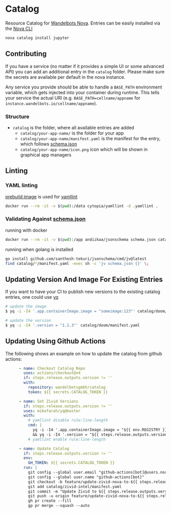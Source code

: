 # Catalog

Resource Catalog for [Wandelbots Nova](https://www.wandelbots.com/).
Entries can be easily installed via the [Nova CLI](https://github.com/wandelbotsgmbh/wabocli)

```bash
nova catalog install jupyter
```

## Contributing

If you have a service (no matter if it provides a simple UI or some advanced API) you can add an additional entry in the `catalog` folder.
Please make sure the secrets are available per default in the nova instance.

Any service you provide should be able to handle a `BASE_PATH` environment variable, which gets injected into your container during runtime.
This tells your service the actual URI (e.g. `BASE_PATH=cellname/appname` for `instance.wandelbots.io/cellname/appname`).

### Structure

* `catalog` is the folder, where all available entries are added
    * `catalog/your-app-name/` is the folder for your app
    * `catalog/your-app-name/manifest.yaml` is the manifest for the entry, which follows [schema.json](schema.json)
    * `catalog/your-app-name/icon.png` icon which will be shown in graphical app managers

## Linting

### YAML linting

[prebuild image](https://hub.docker.com/r/cytopia/yamllint) is used for [yamllint](https://github.com/adrienverge/yamllint)

```bash
docker run --rm -it -v $(pwd):/data cytopia/yamllint -d .yamllint .
```

### Validating Against [schema.json](https://json-schema.org/)

running with docker
```bash
docker run --rm -it -v $(pwd):/app andiikaa/jsonschema schema.json catalog/jupyter/manifest.yaml
```

running when golang is installed
```bash
go install github.com/santhosh-tekuri/jsonschema/cmd/jv@latest
find catalog/*/manifest.yaml -exec sh -c 'jv schema.json {}' \;
```

## Updating Version And Image For Existing Entries

If you want to have your CI to publish new versions to the existing catalog entries, 
one could use [yq](https://github.com/mikefarah/yq)

```bash
# update the image
$ yq -i -I4 '.app.containerImage.image = "someimage:123"' catalog/doom/manifest.yaml

# update the version 
$ yq -i -I4 '.version = "1.2.3"' catalog/doom/manifest.yaml
```

## Updating Using Github Actions

The following shows an example on how to update the catalog from github actions:
```yaml
      - name: Checkout Catalog Repo
        uses: actions/checkout@v4
        if: steps.release.outputs.version != ''
        with:
          repository: wandelbotsgmbh/catalog
          token: ${{ secrets.CATALOG_TOKEN }}

      - name: Set Zivid Versions
        if: steps.release.outputs.version != ''
        uses: mikefarah/yq@master
        with:
          # yamllint disable rule:line-length
          cmd: |
            yq -i -I4 '.app.containerImage.image = "${{ env.REGISTRY }}/${{ env.IMAGE_NAME }}:${{ steps.release.outputs.version }}"' catalog/zivid-intel/manifest.yaml \
            && yq -i -I4 '.version = "${{ steps.release.outputs.version }}"' catalog/zivid-intel/manifest.yaml
          # yamllint enable rule:line-length

      - name: Update Catalog
        if: steps.release.outputs.version != ''
        env:
          GH_TOKEN: ${{ secrets.CATALOG_TOKEN }}
        run: |
          git config --global user.email "github-actions[bot]@users.noreply.github.com"
          git config --global user.name "github-actions[bot]"
          git checkout -b feature/update-zivid-nova-to-${{ steps.release.outputs.version }}
          git add catalog/zivid-intel/manifest.yaml
          git commit -m "Update Zivid to ${{ steps.release.outputs.version }}"
          git push -u origin feature/update-zivid-nova-to-${{ steps.release.outputs.version }}
          gh pr create --fill
          gp pr merge --squash --auto
```
